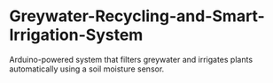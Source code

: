 # Greywater-Recycling-and-Smart-Irrigation-System
Arduino-powered system that filters greywater and irrigates plants automatically using a soil moisture sensor.
